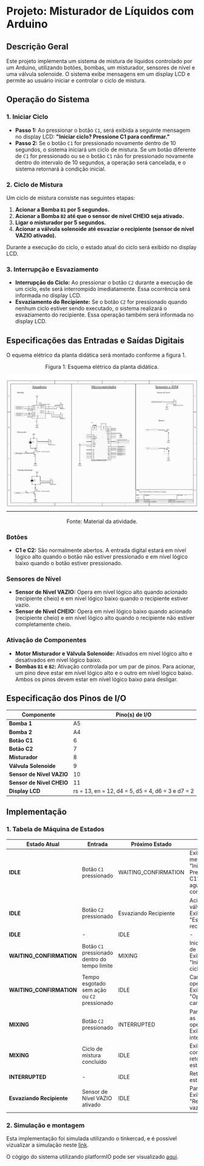 # Projeto: Misturador de Líquidos com Arduino

## Descrição Geral
Este projeto implementa um sistema de mistura de líquidos controlado por um Arduino, utilizando botões, bombas, um misturador, sensores de nível e uma válvula solenoide. O sistema exibe mensagens em um display LCD e permite ao usuário iniciar e controlar o ciclo de mistura.

## Operação do Sistema

### 1. Iniciar Ciclo
- **Passo 1:** Ao pressionar o botão `C1`, será exibida a seguinte mensagem no display LCD: **"Iniciar ciclo? Pressione C1 para confirmar."**
- **Passo 2:** Se o botão `C1` for pressionado novamente dentro de 10 segundos, o sistema iniciará um ciclo de mistura. Se um botão diferente de `C1` for pressionado ou se o botão `C1` não for pressionado novamente dentro do intervalo de 10 segundos, a operação será cancelada, e o sistema retornará à condição inicial.

### 2. Ciclo de Mistura
Um ciclo de mistura consiste nas seguintes etapas:

1. **Acionar a Bomba `B1` por 5 segundos.**
2. **Acionar a Bomba `B2` até que o sensor de nível CHEIO seja ativado.**
3. **Ligar o misturador por 5 segundos.**
4. **Acionar a válvula solenoide até esvaziar o recipiente (sensor de nível VAZIO ativado).**

Durante a execução do ciclo, o estado atual do ciclo será exibido no display LCD.

### 3. Interrupção e Esvaziamento
- **Interrupção do Ciclo:** Ao pressionar o botão `C2` durante a execução de um ciclo, este será interrompido imediatamente. Essa ocorrência será informada no display LCD.
- **Esvaziamento do Recipiente:** Se o botão `C2` for pressionado quando nenhum ciclo estiver sendo executado, o sistema realizará o esvaziamento do recipiente. Essa operação também será informada no display LCD.

## Especificações das Entradas e Saídas Digitais
O equema elétrico da planta didática será montado conforme a figura 1.

<p align="center">Figura 1: Esquema elétrico da planta didática.</p>

![Esquema elétrico da planta didática](Esquema-eletrico.png)
<p align="center">Fonte: Material da atividade.</p>

### Botões
- **C1 e C2:** São normalmente abertos. A entrada digital estará em nível lógico alto quando o botão não estiver pressionado e em nível lógico baixo quando o botão estiver pressionado.

### Sensores de Nível
- **Sensor de Nível VAZIO:** Opera em nível lógico alto quando acionado (recipiente cheio) e em nível lógico baixo quando o recipiente estiver vazio.
- **Sensor de Nível CHEIO:** Opera em nível lógico baixo quando acionado (recipiente cheio) e em nível lógico alto quando o recipiente não estiver completamente cheio.

### Ativação de Componentes
- **Motor Misturador e Válvula Solenoide:** Ativados em nível lógico alto e desativados em nível lógico baixo.
- **Bombas `B1` e `B2`:** Ativação controlada por um par de pinos. Para acionar, um pino deve estar em nível lógico alto e o outro em nível lógico baixo. Ambos os pinos devem estar em nível lógico baixo para desligar.

## Especificação dos Pinos de I/O

| Componente              | Pino(s) de I/O |
|-------------------------|----------------|
| **Bomba 1**             | A5             |
| **Bomba 2**             | A4             |
| **Botão C1**            | 6              |
| **Botão C2**            | 7              |
| **Misturador**          | 8              |
| **Válvula Solenoide**   | 9              |
| **Sensor de Nível VAZIO** | 10           |
| **Sensor de Nível CHEIO** | 11           |
| **Display LCD**           | rs = 13, en = 12, d4 = 5, d5 = 4, d6 = 3 e d7 = 2|



## Implementação

### 1. Tabela de Máquina de Estados

| Estado Atual              | Entrada                              | Próximo Estado          | Ação                                                        |
|---------------------------|--------------------------------------|-------------------------|-------------------------------------------------------------|
| **IDLE**                  | Botão `C1` pressionado               | WAITING_CONFIRMATION    | Exibir mensagem "Iniciar ciclo? Pressione C1", aguardar confirmação |
| **IDLE**                  | Botão `C2` pressionado               | Esvaziando Recipiente   | Acionar válvula, Exibir "Esvaziando recipiente..."           |
| **IDLE**                  | -                                    | IDLE                    | -                                                           |
| **WAITING_CONFIRMATION**  | Botão `C1` pressionado dentro do tempo limite | MIXING                 | Iniciar ciclo de mistura, Exibir "Iniciando ciclo..."        |
| **WAITING_CONFIRMATION**  | Tempo esgotado sem ação ou `C2` pressionado | IDLE                 | Cancelar operação, Exibir "Operação cancelada"               |
| **MIXING**                | Botão `C2` pressionado               | INTERRUPTED             | Parar todas as operações, Exibir "Ciclo interrompido"        |
| **MIXING**                | Ciclo de mistura concluído           | IDLE                    | Exibir "Ciclo concluído", retornar ao estado inicial         |
| **INTERRUPTED**           | -                                    | IDLE                    | Retornar ao estado inicial                                  |
| **Esvaziando Recipiente** | Sensor de Nível VAZIO ativado        | IDLE                    | Parar válvula, Exibir "Recipiente vazio"                     |

### 2.   Simulação e montagem
Esta implementação foi simulada utilizando o tinkercad, e é possível vizualizar a simulação neste [link](https://www.tinkercad.com/things/4JymtpPK1Lq-funky-borwo/editel?sharecode=jeU74Dh1QXhBi1deMIZKjoglHc_senMifO3WkR5VeX0).

O cógigo do sistema utilizando platformIO pode ser visualizado [aqui](/Mixer/src/main.cpp).

